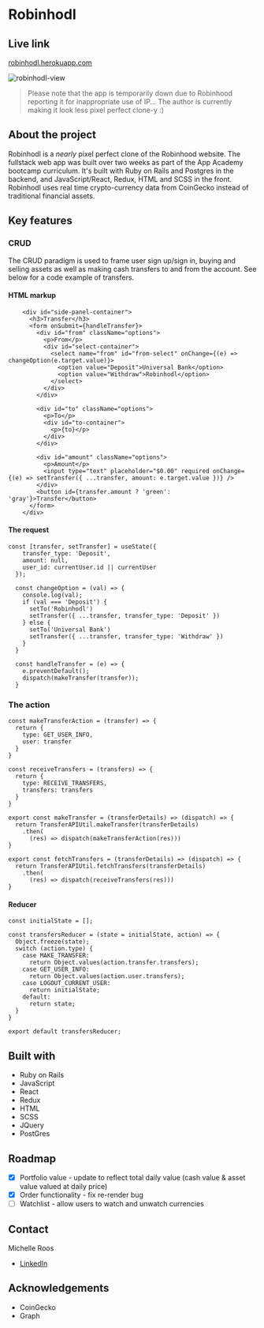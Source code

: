 # Robinhodl 

## Live link
[robinhodl.herokuapp.com](https://robinhodl.herokuapp.com/)

![robinhodl-view](https://github.com/michelleroos/robinhodl_fullstack/blob/main/app/assets/images/gif-login.gif?raw=true)

> Please note that the app is temporarily down due to Robinhood reporting it for inappropriate use of IP... The author is currently making it look less pixel perfect clone-y :)

## About the project

Robinhodl is a *nearly* pixel perfect clone of the Robinhood website. The fullstack web app was built over two weeks as part of the App Academy bootcamp curriculum. It's built with Ruby on Rails and Postgres in the backend, and JavaScript/React, Redux, HTML and SCSS in the front. Robinhodl uses real time crypto-currency data from CoinGecko instead of traditional financial assets. 

## Key features

### CRUD

The CRUD paradigm is used to frame user sign up/sign in, buying and selling assets as well as making cash transfers to and from the account. See below for a code example of transfers.

#### HTML markup

```
    <div id="side-panel-container">
      <h3>Transfer</h3>
      <form onSubmit={handleTransfer}>
        <div id="from" className="options">
          <p>From</p>
          <div id="select-container">
            <select name="from" id="from-select" onChange={(e) => changeOption(e.target.value)}>
              <option value="Deposit">Universal Bank</option>
              <option value="Withdraw">Robinhodl</option>
            </select>
          </div>
        </div>

        <div id="to" className="options">
          <p>To</p>
          <div id="to-container">
            <p>{to}</p>
          </div>
        </div>

        <div id="amount" className="options">
          <p>Amount</p>
          <input type="text" placeholder="$0.00" required onChange={(e) => setTransfer({ ...transfer, amount: e.target.value })} />
        </div>
        <button id={transfer.amount ? 'green': 'gray'}>Transfer</button>
      </form>
    </div>
```

#### The request

```
const [transfer, setTransfer] = useState({
    transfer_type: 'Deposit',
    amount: null,
    user_id: currentUser.id || currentUser
  });

  const changeOption = (val) => {
    console.log(val);
    if (val === 'Deposit') {
      setTo('Robinhodl')
      setTransfer({ ...transfer, transfer_type: 'Deposit' })
    } else {
      setTo('Universal Bank')
      setTransfer({ ...transfer, transfer_type: 'Withdraw' })
    }
  }

  const handleTransfer = (e) => {
    e.preventDefault();
    dispatch(makeTransfer(transfer));
  }
```

### The action

```
const makeTransferAction = (transfer) => {
  return {
    type: GET_USER_INFO,
    user: transfer
  }
}

const receiveTransfers = (transfers) => {
  return {
    type: RECEIVE_TRANSFERS,
    transfers: transfers
  }
}

export const makeTransfer = (transferDetails) => (dispatch) => {
  return TransferAPIUtil.makeTransfer(transferDetails)
    .then(
      (res) => dispatch(makeTransferAction(res)))
}

export const fetchTransfers = (transferDetails) => (dispatch) => {
  return TransferAPIUtil.fetchTransfers(transferDetails)
    .then(
      (res) => dispatch(receiveTransfers(res)))
}
```

#### Reducer

```
const initialState = [];

const transfersReducer = (state = initialState, action) => {
  Object.freeze(state);
  switch (action.type) {
    case MAKE_TRANSFER:
      return Object.values(action.transfer.transfers);
    case GET_USER_INFO:
      return Object.values(action.user.transfers);
    case LOGOUT_CURRENT_USER:
      return initialState;
    default:
      return state;
  }
}

export default transfersReducer;
```

## Built with

- Ruby on Rails
- JavaScript
- React
- Redux
- HTML
- SCSS
- JQuery
- PostGres

## Roadmap
- [x] Portfolio value - update to reflect total daily value (cash value & asset value valued at daily price)
- [x] Order functionality - fix re-render bug
- [ ] Watchlist - allow users to watch and unwatch currencies

## Contact
Michelle Roos
- [LinkedIn](https://www.linkedin.com/michelleroos/)

## Acknowledgements
- CoinGecko
- Graph
